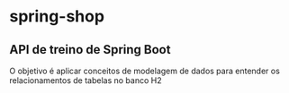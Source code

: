# spring-shop

## API de treino de Spring Boot

O objetivo é aplicar conceitos de modelagem de dados para entender os relacionamentos de tabelas no banco H2